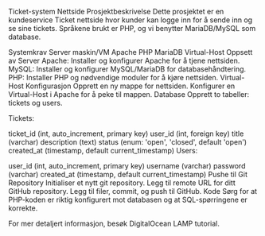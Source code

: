
Ticket-system Nettside
Prosjektbeskrivelse
Dette prosjektet er en kundeservice Ticket nettside hvor kunder kan logge inn for å sende inn og se sine tickets. Språkene brukt er PHP, og vi benytter MariaDB/MySQL som database.

Systemkrav
Server maskin/VM
Apache
PHP
MariaDB
Virtual-Host
Oppsett av Server
Apache: Installer og konfigurer Apache for å tjene nettsiden.
MySQL: Installer og konfigurer MySQL/MariaDB for databasehåndtering.
PHP: Installer PHP og nødvendige moduler for å kjøre nettsiden.
Virtual-Host Konfigurasjon
Opprett en ny mappe for nettsiden.
Konfigurer en Virtual-Host i Apache for å peke til mappen.
Database
Opprett to tabeller: tickets og users.

Tickets:

ticket_id (int, auto_increment, primary key)
user_id (int, foreign key)
title (varchar)
description (text)
status (enum: 'open', 'closed', default 'open')
created_at (timestamp, default current_timestamp)
Users:

user_id (int, auto_increment, primary key)
username (varchar)
password (varchar)
created_at (timestamp, default current_timestamp)
Pushe til Git Repository
Initialiser et nytt git repository.
Legg til remote URL for ditt GitHub repository.
Legg til filer, commit, og push til GitHub.
Kode
Sørg for at PHP-koden er riktig konfigurert mot databasen og at SQL-spørringene er korrekte.

For mer detaljert informasjon, besøk DigitalOcean LAMP tutorial.
